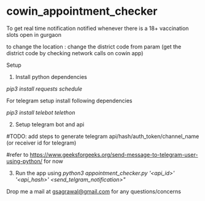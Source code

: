 # cowin_appointment_checker
To get real time notification notified whenever there is a 18+ vaccination slots open in gurgaon 


to change the location : change the district code from param (get the district code by checking network calls on cowin app) 



Setup 

1. Install python dependencies
 
 _pip3 install requests schedule_
 
 For telegram setup install following dependencies 
 
_pip3 install telebot telethon_
 
2. Setup telegram bot and api 

#TODO: add steps to generate telegram api/hash/auth_token/channel_name (or receiver id for telegram) 

#refer to https://www.geeksforgeeks.org/send-message-to-telegram-user-using-python/ for now 

3. Run the app using  _python3 appointment_checker.py '<api_id>' '<api_hash>' <send_telgram_notification>"_



Drop me a mail at gsagrawal@gmail.com for any questions/concerns 

